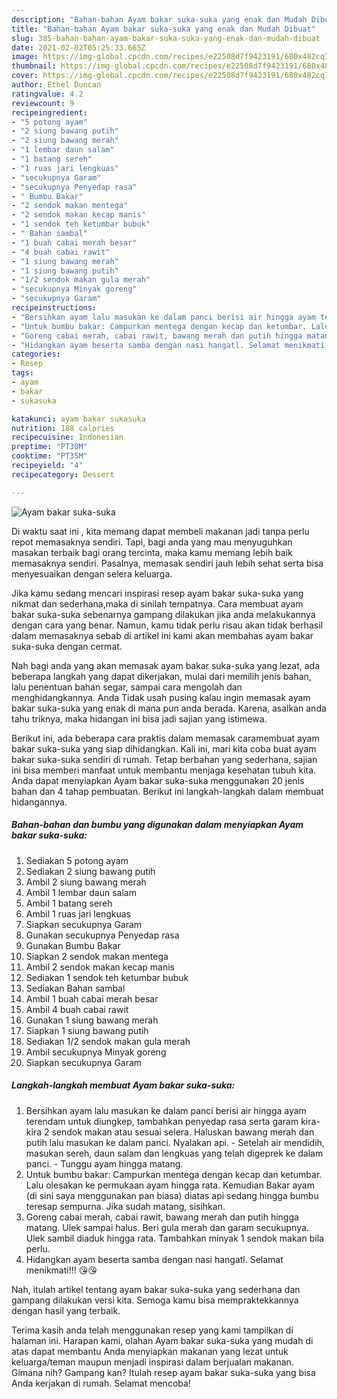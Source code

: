 ```yaml
---
description: "Bahan-bahan Ayam bakar suka-suka yang enak dan Mudah Dibuat"
title: "Bahan-bahan Ayam bakar suka-suka yang enak dan Mudah Dibuat"
slug: 385-bahan-bahan-ayam-bakar-suka-suka-yang-enak-dan-mudah-dibuat
date: 2021-02-02T05:25:33.665Z
image: https://img-global.cpcdn.com/recipes/e22508d7f9423191/680x482cq70/ayam-bakar-suka-suka-foto-resep-utama.jpg
thumbnail: https://img-global.cpcdn.com/recipes/e22508d7f9423191/680x482cq70/ayam-bakar-suka-suka-foto-resep-utama.jpg
cover: https://img-global.cpcdn.com/recipes/e22508d7f9423191/680x482cq70/ayam-bakar-suka-suka-foto-resep-utama.jpg
author: Ethel Duncan
ratingvalue: 4.2
reviewcount: 9
recipeingredient:
- "5 potong ayam"
- "2 siung bawang putih"
- "2 siung bawang merah"
- "1 lembar daun salam"
- "1 batang sereh"
- "1 ruas jari lengkuas"
- "secukupnya Garam"
- "secukupnya Penyedap rasa"
- " Bumbu Bakar"
- "2 sendok makan mentega"
- "2 sendok makan kecap manis"
- "1 sendok teh ketumbar bubuk"
- " Bahan sambal"
- "1 buah cabai merah besar"
- "4 buah cabai rawit"
- "1 siung bawang merah"
- "1 siung bawang putih"
- "1/2 sendok makan gula merah"
- "secukupnya Minyak goreng"
- "secukupnya Garam"
recipeinstructions:
- "Bersihkan ayam lalu masukan ke dalam panci berisi air hingga ayam terendam untuk diungkep, tambahkan penyedap rasa serta garam kira-kira 2 sendok makan atau sesuai selera. Haluskan bawang merah dan putih lalu masukan ke dalam panci. Nyalakan api. Setelah air mendidih, masukan sereh, daun salam dan lengkuas yang telah digeprek ke dalam panci. Tunggu ayam hingga matang."
- "Untuk bumbu bakar: Campurkan mentega dengan kecap dan ketumbar. Lalu olesakan ke permukaan ayam hingga rata. Kemudian Bakar ayam (di sini saya menggunakan pan biasa) diatas api sedang hingga bumbu teresap sempurna. Jika sudah matang, sisihkan."
- "Goreng cabai merah, cabai rawit, bawang merah dan putih hingga matang. Ulek sampai halus. Beri gula merah dan garam secukupnya. Ulek sambil diaduk hingga rata. Tambahkan minyak 1 sendok makan bila perlu."
- "Hidangkan ayam beserta samba dengan nasi hangatl. Selamat menikmati!!! 😘😘"
categories:
- Resep
tags:
- ayam
- bakar
- sukasuka

katakunci: ayam bakar sukasuka 
nutrition: 188 calories
recipecuisine: Indonesian
preptime: "PT30M"
cooktime: "PT35M"
recipeyield: "4"
recipecategory: Dessert

---
```



![Ayam bakar suka-suka](https://img-global.cpcdn.com/recipes/e22508d7f9423191/680x482cq70/ayam-bakar-suka-suka-foto-resep-utama.jpg)

Di waktu  saat ini , kita memang dapat membeli makanan jadi tanpa perlu repot memasaknya sendiri. Tapi, bagi anda yang mau menyuguhkan masakan terbaik bagi orang tercinta, maka kamu memang lebih baik memasaknya sendiri. Pasalnya, memasak sendiri jauh lebih sehat serta bisa menyesuaikan dengan selera keluarga.

Jika kamu sedang mencari inspirasi resep ayam bakar suka-suka yang nikmat dan sederhana,maka di sinilah tempatnya. Cara membuat ayam bakar suka-suka  sebenarnya gampang dilakukan jika anda melakukannya dengan cara yang benar. Namun, kamu tidak perlu risau akan tidak berhasil dalam memasaknya 
sebab di artikel ini kami akan membahas ayam bakar suka-suka dengan cermat.  



Nah bagi anda yang akan memasak ayam bakar suka-suka yang lezat, ada beberapa langkah yang dapat dikerjakan, mulai dari memilih jenis bahan, lalu penentuan bahan segar, sampai cara mengolah dan menghidangkannya. Anda Tidak usah pusing kalau ingin memasak ayam bakar suka-suka yang enak di mana pun anda berada. Karena, asalkan anda  tahu triknya, maka hidangan ini bisa jadi sajian yang istimewa.

Berikut ini, ada beberapa cara praktis  dalam memasak caramembuat ayam bakar suka-suka yang siap dihidangkan. Kali ini, mari kita coba buat ayam bakar suka-suka sendiri di rumah. Tetap berbahan yang sederhana, sajian ini bisa memberi manfaat untuk membantu menjaga kesehatan tubuh kita. Anda dapat menyiapkan Ayam bakar suka-suka menggunakan 20 jenis bahan dan 4 tahap pembuatan. Berikut ini langkah-langkah dalam membuat hidangannya.

<!--inarticleads1-->

##### Bahan-bahan dan bumbu yang digunakan dalam menyiapkan Ayam bakar suka-suka:

1. Sediakan 5 potong ayam
1. Sediakan 2 siung bawang putih
1. Ambil 2 siung bawang merah
1. Ambil 1 lembar daun salam
1. Ambil 1 batang sereh
1. Ambil 1 ruas jari lengkuas
1. Siapkan secukupnya Garam
1. Gunakan secukupnya Penyedap rasa
1. Gunakan  Bumbu Bakar
1. Siapkan 2 sendok makan mentega
1. Ambil 2 sendok makan kecap manis
1. Sediakan 1 sendok teh ketumbar bubuk
1. Sediakan  Bahan sambal
1. Ambil 1 buah cabai merah besar
1. Ambil 4 buah cabai rawit
1. Gunakan 1 siung bawang merah
1. Siapkan 1 siung bawang putih
1. Sediakan 1/2 sendok makan gula merah
1. Ambil secukupnya Minyak goreng
1. Siapkan secukupnya Garam




<!--inarticleads2-->

##### Langkah-langkah membuat Ayam bakar suka-suka:

1. Bersihkan ayam lalu masukan ke dalam panci berisi air hingga ayam terendam untuk diungkep, tambahkan penyedap rasa serta garam kira-kira 2 sendok makan atau sesuai selera. Haluskan bawang merah dan putih lalu masukan ke dalam panci. Nyalakan api. - Setelah air mendidih, masukan sereh, daun salam dan lengkuas yang telah digeprek ke dalam panci. - Tunggu ayam hingga matang.
1. Untuk bumbu bakar: Campurkan mentega dengan kecap dan ketumbar. Lalu olesakan ke permukaan ayam hingga rata. Kemudian Bakar ayam (di sini saya menggunakan pan biasa) diatas api sedang hingga bumbu teresap sempurna. Jika sudah matang, sisihkan.
1. Goreng cabai merah, cabai rawit, bawang merah dan putih hingga matang. Ulek sampai halus. Beri gula merah dan garam secukupnya. Ulek sambil diaduk hingga rata. Tambahkan minyak 1 sendok makan bila perlu.
1. Hidangkan ayam beserta samba dengan nasi hangatl. Selamat menikmati!!! 😘😘




Nah, itulah artikel tentang  ayam bakar suka-suka  yang sederhana dan gampang dilakukan versi kita. Semoga kamu bisa mempraktekkannya dengan hasil yang terbaik. 

Terima kasih anda telah menggunakan resep yang kami tampilkan di halaman ini. Harapan kami, olahan  Ayam bakar suka-suka yang mudah di atas dapat membantu Anda menyiapkan makanan yang lezat untuk keluarga/teman maupun menjadi inspirasi dalam berjualan makanan. Gimana nih? Gampang kan? Itulah resep ayam bakar suka-suka yang bisa Anda kerjakan di rumah. Selamat mencoba!

